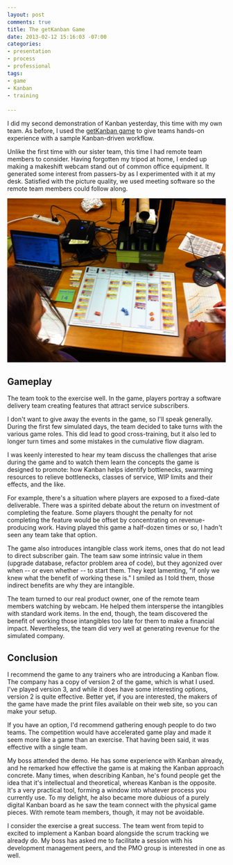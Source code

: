 ```yaml
---
layout: post
comments: true
title: The getKanban Game
date: 2013-02-12 15:16:03 -07:00
categories:
- presentation
- process
- professional
tags:
- game
- Kanban
- training

---
```


I did my second demonstration of Kanban yesterday, this time with my own team. As before, I used the [getKanban game](http://getkanban.com/BoardGame.html) to give teams hands-on experience with a sample Kanban-driven workflow.

Unlike the first time with our sister team, this time I had remote team members to consider. Having forgotten my tripod at home, I ended up making a makeshift webcam stand out of common office equipment. It generated some interest from passers-by as I experimented with it at my desk. Satisfied with the picture quality, we used meeting software so the remote team members could follow along.

![getKanban board with camera](/assets/getKanban-with-camera.jpg)

## Gameplay

The team took to the exercise well. In the game, players portray a software delivery team creating features that attract service subscribers.

I don't want to give away the events in the game, so I'll speak generally. During the first few simulated days, the team decided to take turns with the various game roles. This did lead to good cross-training, but it also led to longer turn times and some mistakes in the cumulative flow diagram.

I was keenly interested to hear my team discuss the challenges that arise during the game and to watch them learn the concepts the game is designed to promote: how Kanban helps identify bottlenecks, swarming resources to relieve bottlenecks, classes of service, WIP limits and their effects, and the like.

For example, there's a situation where players are exposed to a fixed-date deliverable. There was a spirited debate about the return on investment of completing the feature. Some players thought the penalty for not completing the feature would be offset by concentrating on revenue-producing work. Having played this game a half-dozen times or so, I hadn't seen any team take that option.

The game also introduces intangible class work items, ones that do not lead to direct subscriber gain. The team saw some intrinsic value in them (upgrade database, refactor problem area of code), but they agonized over when -- or even whether -- to start them. They kept lamenting, "if only we knew what the benefit of working these is." I smiled as I told them, those indirect benefits are why they are intangible.

The team turned to our real product owner, one of the remote team members watching by webcam. He helped them intersperse the intangibles with standard work items. In the end, though, the team discovered the benefit of working those intangibles too late for them to make a financial impact. Nevertheless, the team did very well at generating revenue for the simulated company.

## Conclusion

I recommend the game to any trainers who are introducing a Kanban flow. The company has a copy of version 2 of the game, which is what I used. I've played version 3, and while it does have some interesting options, version 2 is quite effective. Better yet, if you are interested, the makers of the game have made the print files available on their web site, so you can make your setup.

If you have an option, I'd recommend gathering enough people to do two teams. The competition would have accelerated game play and made it seem more like a game than an exercise. That having been said, it was effective with a single team.

My boss attended the demo. He has some experience with Kanban already, and he remarked how effective the game is at making the Kanban approach concrete. Many times, when describing Kanban, he's found people get the idea that it's intellectual and theoretical, whereas Kanban is the opposite. It's a very practical tool, forming a window into whatever process you currently use. To my delight, he also became more dubious of a purely digital Kanban board as he saw the team connect with the physical game pieces. With remote team members, though, it may not be avoidable.

I consider the exercise a great success. The team went from tepid to excited to implement a Kanban board alongside the scrum tracking we already do. My boss has asked me to facilitate a session with his development management peers, and the PMO group is interested in one as well.
